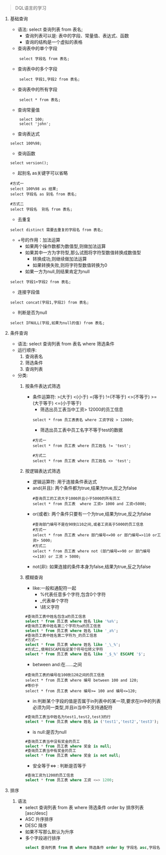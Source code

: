 > DQL语言的学习
1. 基础查询
    - 语法: select 查询列表 from 表名;
        - 查询列表可以是: 表中的字段、常量值、表达式、函数
        - 查询的结构是一个虚拟的表格
    - 查询表中的单个字段
    ```shell
        select 字段名 from 表名;
    ```
    - 查询表中的多个字段
    ```shell
        select 字段1,字段2 from 表名;
    ```
    - 查询表中的所有字段
    ```shell
        select * from 表名;
    ```
    - 查询常量值
    ```shell
        select 100;
        select 'john';
    ```
    - 查询表达式
    ```shell
    select 100%98;
    ```
    - 查询函数
    ```shell
    select version();
    ```
    - 起别名 as关键字可以省略
    ```shell
    #方式一
    select 100%98 as 结果;
    select 字段名 as 别名 from 表名;

    #方式二
    select 字段名  别名 from 表名;
    ```
    - 去重复
    ```shell
    select distinct 需要去重复的字段名 from 表名;
    ```
    - +号的作用：加法运算
        - 如果两个操作数都为数值型,则做加法运算
        - 如果其中一方为字符型,那么试图将字符型数值转换成数值型
            - 转换成功,则继续做加法运算
            - 如果转换失败,则将字符型数值转换为0
        - 如果一方为null,则结果肯定为null
    ```shell
    select 字段1+字段2 from 表名;
    ```
    - 连接字段值
    ```shell
    select concat(字段1,字段2) from 表名;
    ```

    - 判断是否为null
    ```shell
    select IFNULL(字段,如果为null的值) from 表名;
    ```
2. 条件查询
    - 语法: select 查询列表 from 表名 where 筛选条件
    - 运行顺序:
        1. 查询表名
        2. 筛选条件
        3. 查询列表
    - 分类:
        1. 按条件表达式筛选
            - 条件运算符: >(大于) <(小于) =(等于) !=(不等于) <>(不等于) >=(大于等于) <=(小于等于)
                - 筛选出员工表当中工资> 12000的员工信息
                ```shell
                select * from 员工表表名 where 工资字段 > 12000;
                ```
                - 筛选出员工表中员工名字不等于test的数据
                ```shell
                #方式一
                select * from 员工表 where 员工姓名 != 'test';

                #方式二
                select * from 员工表 where 员工姓名 <> 'test';
                ```
        2. 按逻辑表达式筛选
            - 逻辑运算符: 用于连接条件表达式
            - and(并且): 两个条件都为true,结果为true,反之为false
                ```shell
                #查询员工的工资大于1000并且小于5000的所有员工
                select * from 员工表  where 工资> 1000 and 工资<5000;
                ```
            - or(或者): 两个条件只要有一个为true,结果为true,反之为false
                ```shell
                #查询部门编号不是在90到110之间,或者工资高于5000的员工信息
                #方式一
                select * from 员工表 where 部门编号<=90 or 部门编号=>110 or工资> 5000;
                #方式二
                select * from 员工表 where not (部门编号=>90 or 部门编号<=110) or 工资 > 5000;
                ```
            - not(非): 如果连接的条件本身为false,结果为true,反之为false
        3. 模糊查询
            - like:一般和通配符一起
                - %代表任意多个字符,包含0个字符
                - _代表单个字符
                - \转义字符

            ```sql
            #查询员工表中姓名包含a的员工信息
            select * from 员工表 where 姓名 like '%a%';
            #查询员工表中姓名第二个字符为a的员工信息
            select * from 员工表 where 姓名 like '_a%';
            #查询员工表中姓名第二字符为_的员工信息
            #方式一
            select * from 员工表 where 姓名 like '_\_%';
            #方式二,使用ESCAPE指定某个符号位转义字符
            select * from 员工表 where 姓名 like '_$_%' ESCAPE '$';
            ```
            - between and:在......之间
            ```shell
            #查询员工表的编号在100到120之间的员工信息
            select * from 员工表 where 编号 between 100 and 120;
            #等价于
            select * from 员工表 where 编号>= 100 and 编号<=120;
            ```
            - in:判断某个字段的值是否属于in列表中的某一项,要求在in中的列表必须为同一类型,并且in当中不支持通配符
            ```sql
            #查询员工表当中姓名为test1,test2,test3的行
            select * from 员工表 where 姓名 in ('test1','test2','test3');
            ```
            - is null:是否为null
            ```sql
            #查询员工表当中没有奖金的员工
            select * from 员工表 where 奖金 is null;
            #查询员工表当中有奖金的员工
            select * from 员工表 where 奖金 is not null;
            ```
            - 安全等于<=> : 判断是否等于
            ```sql
            #查询工资为1200的员工信息
            select * from 员工表 where 工资 <=> 1200;
            ```
3. 排序
    1. 语法
        - select 查询列表 from 表 where 筛选条件 order by 排序列表 [asc/desc]
        - ASC 升序排序
        - DESC 降序
        - 如果不写那么默认为升序
        - 多个字段进行排序
            ```sql
            select 查询列表 from 表 where 筛选条件 order by 字段名 asc,字段名 desc
            ```